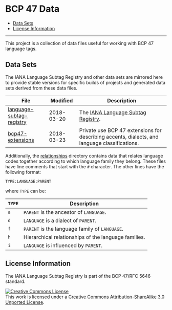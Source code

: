 # BCP 47 Data

- [Data Sets](#data-sets)
- [License Information](#license-information)

----------

This project is a collection of data files useful for working with BCP 47
language tags.

## Data Sets

The IANA Language Subtag Registry and other data sets are mirrored here to
provide stable versions for specific builds of projects and generated data
sets derived from these data files.

| File | Modified | Description |
|------|----------|-------------|
| [language-subtag-registry](language-subtag-registry) | 2018-03-20 | The [IANA Language Subtag Registry](http://www.iana.org/assignments/language-subtag-registry/language-subtag-registry). |
| [bcp47-extensions](bcp47-extensions) | 2018-03-23 | Private use BCP 47 extensions for describing accents, dialects, and language classifications. |

Additionally, the [relationships](relationships) directory contains data that
relates language codes together according to which language family they belong.
These files have line comments that start with the `#` character. The other
lines have the following format:

	TYPE:LANGUAGE:PARENT

where `TYPE` can be:

| `TYPE` | Description |
|--------|-------------|
| `a`    | `PARENT` is the ancestor of `LANGUAGE`. |
| `d`    | `LANGUAGE` is a dialect of `PARENT`. |
| `f`    | `PARENT` is the language family of `LANGUAGE`. |
| `h`    | Hierarchical relationships of the language families. |
| `i`    | `LANGUAGE` is influenced by `PARENT`. |

## License Information

The IANA Language Subtag Registry is part of the BCP 47/RFC 5646 standard.

<a rel="license" href="http://creativecommons.org/licenses/by-sa/3.0/"><img alt="Creative Commons License" style="border-width:0" src="https://i.creativecommons.org/l/by-sa/3.0/88x31.png" /></a><br />This work is licensed under a <a rel="license" href="http://creativecommons.org/licenses/by-sa/3.0/">Creative Commons Attribution-ShareAlike 3.0 Unported License</a>.
